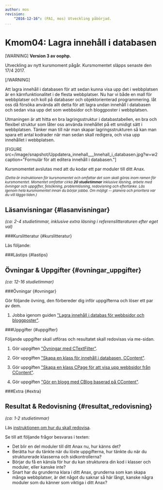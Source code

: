 ```yaml
---
author: mos
revision:
    "2016-12-16": (PA1, mos) Utveckling påbörjad.
...
```

Kmom04: Lagra innehåll i databasen
==================================

[WARNING]
**Version 3 av oophp.**

Utveckling av nytt kursmoment pågår. Kursmomentet släpps senaste den 17/4 2017.

[/WARNING]

Att lagra innehåll i databasen för att sedan kunna visa upp det i webbplatsen är en kärnfunktionalitet i de flesta webbplatser. Nu har vi både en mall för webbplatser och koll på databaser och objektorienterad programmering. låt oss då försöka använda allt detta för att lagra undan innehåll i databasen och sedan visa upp det som webbsidor och bloggposter i webbplatsen.

Utmaningen är att hitta en bra lagringsstruktur i databastabellen, en bra och flexibel struktur som låter oss använda innehållet på ett smidigt sätt i webbplatsen. Tänker man till när man skapar lagringsstrukturen så kan man spara ett antal kodrader när man sedan skall redigera, och visa upp innehållet i webbplatsen.

[FIGURE src=/image/snapshot/Uppdatera_innehall___Innehall_i_databasen.jpg?w=w2 caption="Formulär för att editera innehåll i databasen."]

Kursmomentet avslutas med att du kodar ett par moduler till ditt Anax.

<small><i>(Detta är instruktionen för kursmomentet och omfattar det som skall göras inom ramen för kursmomentet. Momentet omfattar cirka **20 studietimmar** inklusive läsning, arbete med övningar och uppgifter, felsökning, problemlösning, redovisning och eftertanke. Läs igenom hela kursmomentet innan du börjar jobba. Om möjligt -- planera och prioritera var du vill lägga tiden.)</i></small>



Läsanvisningar  {#lasanvisningar}
---------------------------------

*(ca: 2-4 studietimmar, inklusive extra läsning i referenslitteraturen efter eget val)*



###Kurslitteratur  {#kurslitteratur}

Läs följande:




###Lästips {#lastips}




Övningar & Uppgifter  {#ovningar_uppgifter}
-------------------------------------------

*(ca: 12-16 studietimmar)*


###Övningar {#ovningar}

Gör följande övning, den förbereder dig inför uppgifterna och löser ett par av dem.

1. Jobba igenom guiden ["Lagra innehåll i databas för webbsidor och bloggposter"](kunskap/lagra-innehall-i-databas-for-webbsidor-och-bloggposter).



###Uppgifter {#uppgifter}

Följande uppgifter skall utföras och resultatet skall redovisas via me-sidan.

1. Gör uppgiften ["Övningar med CTextFilter"](uppgift/ovningar-med-ctextfilter).

1. Gör uppgiften ["Skapa en klass för innehåll i databasen, CContent"](uppgift/skapa-en-klass-for-innehall-i-databasen-ccontent). 

1. Gör uppgiften ["Skapa en klass CPage för att visa upp webbsidor från CContent"](uppgift/skapa-en-klass-cpage-for-att-visa-upp-webbsidor-fran-ccontent).

1. Gör uppgiften ["Gör en blogg med CBlog baserad på CContent"](uppgift/gor-en-blogg-med-cblog-baserad-pa-ccontent).


<!--

1. Gör laborationen "[SQL lab, introduktion till SQL](uppgift/sql-lab-introduktion-till-sql-dbjs)" som låter dig träna på grunderna i SQL kommandon. Filerna ligger i `me/kmom02/sql1`.

1. Gör laborationen "[SQL lab, fortsättning med SQL (sql2)](uppgift/sql-lab-fortsattning-med-sql)" som låter dig fortsätta träna på SQL med SQLite. Spara koden i `me/kmom03/sql2`.

-->



###Extra {#extra}




Resultat & Redovisning  {#resultat_redovisning}
-----------------------------------------------

*(ca: 1-2 studietimmar)*

Läs [instruktionen om hur du skall redovisa](oophp/redovisa).

Se till att följande frågor besvaras i texten:

* Det blir en del moduler till ditt Anax nu, hur känns det?
* Berätta hur du tänkte när du löste uppgifterna, hur tänkte du när du strukturerade klasserna och sidkontrollerna?
* Börjar du få en känsla för hur du kan strukturera din kod i klasser och moduler, eller kanske inte?
* Snart har du grunderna klara i ditt Anax, grunderna som kan skapa många webbplatser, är det något du saknar så här långt, kanske några moduler som du känner som viktiga i ditt Anax?
